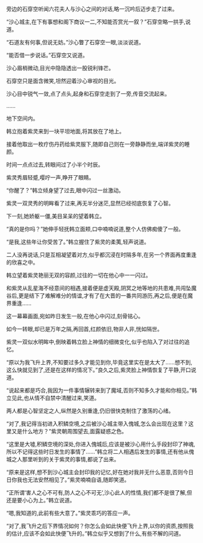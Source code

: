 
旁边的石穿空听闻六花夫人与沙心之间的对话,略一沉吟后迈步走了过来。

“沙心城主,在下有事想和阁下商议一二,不知能否赏光一叙？”石穿空略一拱手,说道。

“石道友有何事,但说无妨。”沙心瞥了石穿空一眼,淡淡说道。

“能否借一步说话。”石穿空又说道。

沙心眉梢微动,目光中隐隐透出一股锐利锋芒。

石穿空只是面含微笑,坦然迎着沙心审视的目光。

沙心目中锐气一敛,点了点头,起身和石穿空走到了一旁,传音交流起来。

……

地下空间内。

韩立抱着紫灵来到一块平坦地面,将其放在了地上。

接着他取出一枚疗伤丹药给紫灵服下,随即自己则在一旁静静而坐,端详紫灵的睡颜。

时间一点点过去,转眼间过了小半个时辰。

紫灵秀眉轻蹙,嘤咛一声,睁开了眼睛。

“你醒了？”韩立倾身望了过去,眼中闪过一丝激动。

紫灵一双灵秀的明眸看了过来,再无半分迷茫,显然已经彻底恢复了心智。

下一刻,她娇躯一僵,美目呆呆的望着韩立。

“真的是你吗？”她伸手轻抚韩立面颊,口中喃喃说道,整个人仿佛痴傻了一般。

“是我,这些年让你受苦了。”韩立握住了紫灵的柔荑,轻声说道。

二人没再说话,只是互相凝望着对方,似乎都沉浸在时隔多年,在另一个界面再度重逢的欣喜之中。

韩立望着紫灵艳丽无双的容颜,过往的一切在他心中一一闪过。

和紫灵从乱星海不经意间的相遇,接着便是虚天殿,阴冥之地等地的共患难,共闯坠魔谷后,更是结下了难解难分的情谊,才有了在大晋的一番共同游历,再之后,便是在魔界重逢……

这一幕幕画面,宛如昨日发生一般,在他心中闪过,刻骨铭心。

如今一转眼,却已是万年之隔,再回首,红颜依旧,物非人非,恍如隔世。

紫灵一双似水明眸中,倒映着韩立脸上神情的细微变化,似乎也陷入了对过往的追忆。

“原以为我飞升上界,不知要过多久才能见到你,毕竟这里实在是太大了……想不到,这么快就见到了,还是在这样的情况下。”良久之后,紫灵脸上神情恢复了平静,开口说道。

“说起来都是巧合,我因为一件事情辗转来到了魔域,否则不知多久才能和你相见。”韩立见此,也从情不自禁中清醒过来,笑道。

两人都是心智坚定之人,纵然是久别重逢,仍旧很快克制住了激荡的心绪。

“对了,我记得当初进入积鳞空境,之后被沙心城主带入傀城,怎么会出现在这里？这里又是什么地方？”紫灵朝周围望去,面露疑惑之色。

“这里是大墟,积鳞空境的深处,你进入傀城后,应该是被沙心用什么手段封印了神魂,所以不记得这些时日发生的事情了……”韩立将二人相遇后发生的事情,还有他从傀城之人那里听到的关于紫灵的事情,都说了出来。

“原来是这样,想不到沙心城主会封印我的记忆,好在她对我并无什么恶意,否则今日日你我也无法安然相见了。”紫灵喃喃自语,随即笑道。

“正所谓‘害人之心不可有,防人之心不可无’,沙心此人的性情,我们都不是很了解,但还是要小心为上。”韩立说道。

“嗯,我知道的,此前有些大意了。”紫灵乖巧的答应一声。

“对了,我飞升之后下界情况如何？你怎么会如此快便飞升上界,以你的资质,按照我的估计,应该不会如此快便飞升的。”韩立似乎又想到了什么,有些不解的问道。